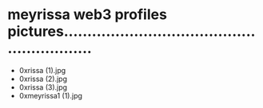 # meyrissa web3 profiles pictures...........................................................
- 0xrissa (1).jpg
- 0xrissa (2).jpg
- 0xrissa (3).jpg
- 0xmeyrissa1 (1).jpg
